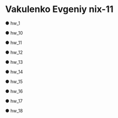 # Vakulenko Evgeniy nix-11

  ● hw_1
  
  ● hw_10
  
  ● hw_11

  ● hw_12

  ● hw_13

  ● hw_14
  
  ● hw_15
  
  ● hw_16

  ● hw_17
  
  ● hw_18
